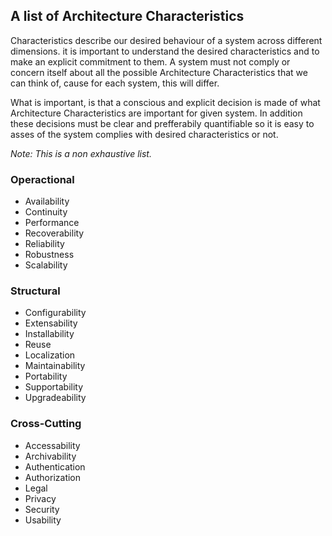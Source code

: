 ## A list of Architecture Characteristics

Characteristics describe our desired behaviour of a system across different dimensions. it is important to understand the desired characteristics and to make an explicit commitment to them. A system must not comply or concern itself about all the possible Architecture Characteristics that we can think of, cause for each system, this will differ.

What is important, is that a conscious and explicit decision is made of what Architecture Characteristics are important for given system. In addition these decisions must be clear and prefferabily quantifiable so it is easy to asses of the system complies with desired characteristics or not.

*Note: This is a non exhaustive list.*

### Operactional

* Availability
* Continuity
* Performance
* Recoverability
* Reliability
* Robustness
* Scalability

### Structural

* Configurability
* Extensability
* Installability
* Reuse
* Localization
* Maintainability
* Portability
* Supportability
* Upgradeability

### Cross-Cutting

* Accessability
* Archivability
* Authentication
* Authorization
* Legal
* Privacy
* Security
* Usability
